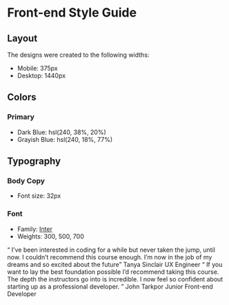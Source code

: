 # Front-end Style Guide

## Layout

The designs were created to the following widths:

- Mobile: 375px
- Desktop: 1440px

## Colors

### Primary

- Dark Blue: hsl(240, 38%, 20%)
- Grayish Blue: hsl(240, 18%, 77%)

## Typography

### Body Copy

- Font size: 32px

### Font

- Family: [Inter](https://fonts.google.com/specimen/Inter)
- Weights: 300, 500, 700


“ I’ve been interested in coding for a while but never taken the jump, until now. I couldn’t recommend this course enough. I’m now in the job of my dreams and so excited about the future” Tanya Sinclair
 UX Engineer
 “ If you want to lay the best foundation possible I’d recommend taking this course. The depth the instructors go into is incredible. I now feel so confident about starting up as a professional developer. ” 
 John Tarkpor 
 Junior Front-end Developer
